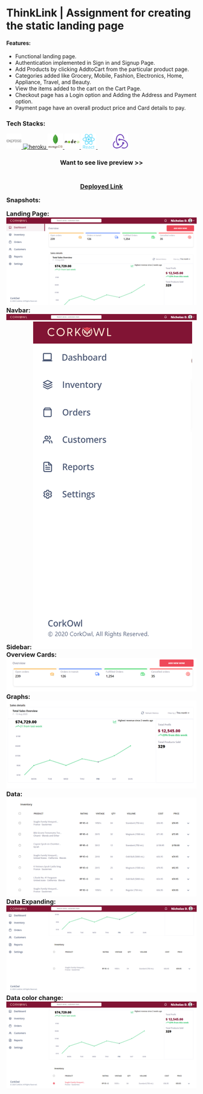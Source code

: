 <h1>ThinkLink | Assignment for creating the static landing page</h1>
<p></p>
<h4>Features:</h4>
<ul>
  <li>Functional landing page.</li>
  <li>Authentication implemented in Sign in and Signup Page.</li>
  <li>Add Products by clicking AddtoCart from the particular product page.</li>
  <li>Categories added like Grocery, Mobile, Fashion, Electronics, Home, Appliance, Travel, and Beauty.</li>
  <li>View the items added to the cart on the Cart Page.</li>
  <li>Checkout page has a Login option and Adding the Address and Payment option.</li>
  <li>Payment page have an overall product price and Card details to pay.</li>
</ul>

<h3 align="left">Tech Stacks:</h3>
<p align="left">

<a href="https://expressjs.com" target="_blank" rel="noreferrer"> <img src="https://raw.githubusercontent.com/devicons/devicon/master/icons/express/express-original-wordmark.svg" alt="express" width="40" height="40"/> </a> <a href="https://heroku.com" target="_blank" rel="noreferrer"> <img src="https://www.vectorlogo.zone/logos/heroku/heroku-icon.svg" alt="heroku" width="40" height="40"/> </a> <a href="https://www.mongodb.com/" target="_blank" rel="noreferrer"> <img src="https://raw.githubusercontent.com/devicons/devicon/master/icons/mongodb/mongodb-original-wordmark.svg" alt="mongodb" width="40" height="40"/> </a> <a href="https://nodejs.org" target="_blank" rel="noreferrer"> <img src="https://raw.githubusercontent.com/devicons/devicon/master/icons/nodejs/nodejs-original-wordmark.svg" alt="nodejs" width="40" height="40"/> </a> <a href="https://reactjs.org/" target="_blank" rel="noreferrer"> <img src="https://raw.githubusercontent.com/devicons/devicon/master/icons/react/react-original-wordmark.svg" alt="react" width="40" height="40"/> </a>
<a href="https://redux.js.org" target="_blank" rel="noreferrer"> <img style="margin-left:40px" src="https://raw.githubusercontent.com/devicons/devicon/master/icons/redux/redux-original.svg" alt="redux" width="40" height="40"/> </a> 
</p>

<h3 align="center" > Want to see live preview >><h3>
<p align="center">
<br />
<a target="blank" href="">Deployed Link</a>
</p>
 

  Snapshots:
  
Landing Page:
![](/ScreenShots/landingpage.png)
Navbar:
![](/ScreenShots/navbar.png)
 Sidebar:
 ![](/ScreenShots/sidebar.png)
 <br />
  Overview Cards:
  ![](/ScreenShots/card.png)
   Graphs:
   ![](/ScreenShots/graph.png)
    Data:
    ![](/ScreenShots/data.png)
     Data Expanding:
     ![](/ScreenShots/expand.png)
      Data color change:
      ![](/ScreenShots/checkbox.png)
